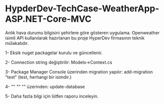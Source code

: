 # HypderDev-TechCase-WeatherApp-ASP.NET-Core-MVC
Anlık hava durumu bilgisini şehirlere göre gösteren uygulama. Openweather isimli API kullanılarak hazırlanan bu proje HyperDev firmasının teknik mülakatıdır.

1- Eksik nuget packagelar kurulu ve güncellenir.

2- Connection string değiştirilir: Models->Context.cs

3- Package Manager Console üzerinden migration yapılır: add-migration "test" (test, herhangi bir isimdir.)

4- ""	""	"" üzerinden: update-database

5- Daha fazla bilgi için lütfen raporu inceleyin.
